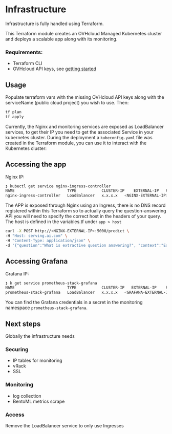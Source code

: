 # Infrastructure

Infrastructure is fully handled using Terraform.

This Terraform module creates an OVHcloud Managed Kubernetes cluster and deploys a scalable app along with its monitoring.

### Requirements:
- Terraform CLI
- OVHcloud API keys, see [getting started](https://docs.ovh.com/gb/en/api/first-steps-with-ovh-api/)

## Usage

Populate terraform vars with the missing OVHcloud API keys along with the serviceName (public cloud project) you wish to use. Then:
```bash
tf plan
tf apply
```

Currently, the Nginx and monitoring services are exposed as LoadBalancer services, to get their IP you need to get the associated Service in your kubernetes cluster.
During the deployment a `kubeconfig.yaml` file was created in the Terraform module, you can use it to interact with the Kubernetes cluster:

## Accessing the app
Nginx IP:
```bash
❯ kubectl get service nginx-ingress-controller                                                                                                                                                                                                                                                                       (base)
NAME                       TYPE           CLUSTER-IP    EXTERNAL-IP   PORT(S)                      AGE
nginx-ingress-controller   LoadBalancer   x.x.x.x   <NGINX-EXTERNAL-IP>    80:32171/TCP,443:32166/TCP   3h52m
```

The APP is exposed through Nginx using an Ingress, there is no DNS record registered within this Terraform so to actually query the question-answering API you will need to specify the correct host in the headers of your query.
The host is defined in the variables.tf under `app > host`
```bash
curl -X POST http://<NGINX-EXTERNAL-IP>:5000/predict \
-H "Host: serving.ai.com" \
-H "Content-Type: application/json" \
-d '{"question":"What is extractive question answering?", "context":"Extractive Question Answering is the task of extracting an answer from a text given a question. An example of a question answering dataset is the SQuAD dataset, which is entirely based on that task. If you would like to fine-tune a model on a SQuAD task, you may leverage the examples/pytorch/question-answering/run_squad.py script."}'
```


## Accessing Grafana

Grafana IP:
```bash
❯ k get service prometheus-stack-grafana                                                                                                                                                                                                                                                                             (base)
NAME                       TYPE           CLUSTER-IP   EXTERNAL-IP    PORT(S)        AGE
prometheus-stack-grafana   LoadBalancer   x.x.x.x   <GRAFANA-EXTERNAL-IP>   80:30727/TCP   3h53m
```
 You can find the Grafana credentials in a secret in the monitoring namespace `prometheus-stack-grafana`.
 
## Next steps
Globally the infrastructure needs 

### Securing
- IP tables for monitoring
- vRack
- SSL

### Monitoring
- log collection
- BentoML metrics scrape

### Access
Remove the LoadBalancer service to only use Ingresses